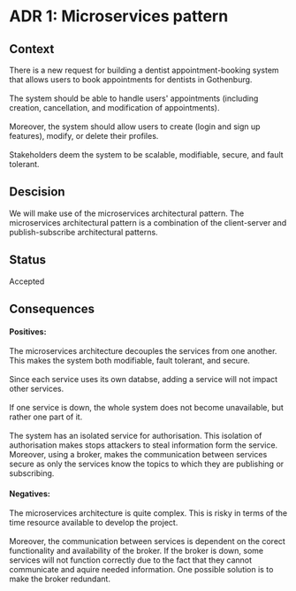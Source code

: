 # ADR 1: Microservices pattern
## Context
There is a new request for building a dentist appointment-booking system that allows users to book appointments for dentists in Gothenburg.
</br>
</br>
The system should be able to handle users' appointments (including creation, cancellation, and modification of appointments).
</br>
</br>
Moreover, the system should allow users to create (login and sign up features), modify, or delete their profiles.
</br>
</br>
Stakeholders deem the system to be scalable, modifiable, secure, and fault tolerant.
</br>
## Descision
We will make use of the microservices architectural pattern. The microservices architectural pattern is a combination of the client-server and publish-subscribe architectural patterns. 
</br>
## Status
Accepted
</br>
## Consequences
#### Positives:
The microservices architecture decouples the services from one another. This makes the system both modifiable, fault tolerant, and secure. 
</br>
</br>
Since each service uses its own databse, adding a service will not impact other services.
</br>
</br>
If one service is down, the whole system does not become unavailable, but rather one part of it.
</br>
</br>
The system has an isolated service for authorisation. This isolation of authorisation makes stops attackers to steal information form the service. Moreover, using a broker, makes the communication between services secure as only the services know the topics to which they are publishing or subscribing.
</br>
#### Negatives:
The microservices architecture is quite complex. This is risky in terms of the time resource available to develop the project.
</br>
</br>
Moreover, the communication between services is dependent on the corect functionality and availability of the broker. If the broker is down, some services will not function correctly due to the fact that they cannot communicate and aquire needed information. One possible solution is to make the broker redundant.


